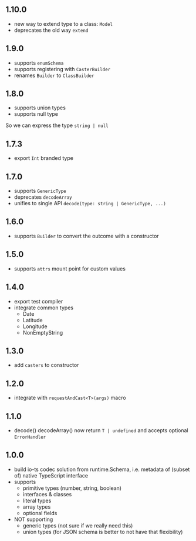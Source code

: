 ## 1.10.0

- new way to extend type to a class: `Model`
- deprecates the old way `extend`

## 1.9.0

- supports `enumSchema`
- supports registering with `CasterBuilder`
- renames `Builder` to `ClassBuilder`

## 1.8.0

- supports union types
- supports null type

So we can express the type `string | null`

## 1.7.3

- export `Int` branded type

## 1.7.0

- supports `GenericType`
- deprecates `decodeArray`
- unifies to single API `decode(type: string | GenericType, ...)`

## 1.6.0

- supports `Builder` to convert the outcome with a constructor

## 1.5.0

- supports `attrs` mount point for custom values

## 1.4.0

- export test compiler
- integrate common types
  - Date
  - Latitude
  - Longitude
  - NonEmptyString

## 1.3.0

- add `casters` to constructor

## 1.2.0

- integrate with `requestAndCast<T>(args)` macro

## 1.1.0

- decode() decodeArray() now return `T | undefined` and accepts optional `ErrorHandler`

## 1.0.0

- build io-ts codec solution from runtime.Schema, i.e. metadata of (subset of) native TypeScript interface
- supports
  - primitive types (number, string, boolean)
  - interfaces & classes
  - literal types
  - array types
  - optional fields
- NOT supporting
  - generic types (not sure if we really need this)
  - union types (for JSON schema is better to not have that flexibility)
